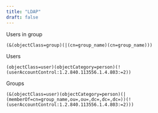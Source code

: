 ```yaml
---
title: "LDAP"
draft: false
---
```


Users in group

```text
(&(objectClass=group)(|(cn=group_name)(cn=group_name)))
```

Users

```text
(objectClass=user)(objectCategory=person)(!(userAccountControl:1.2.840.113556.1.4.803:=2))
```

Groups

```text
(&(objectClass=user)(objectCategory=person)(|(memberOf=cn=group_name,ou=,ou=,dc=,dc=,dc=))(!(userAccountControl:1.2.840.113556.1.4.803:=2)))
```
